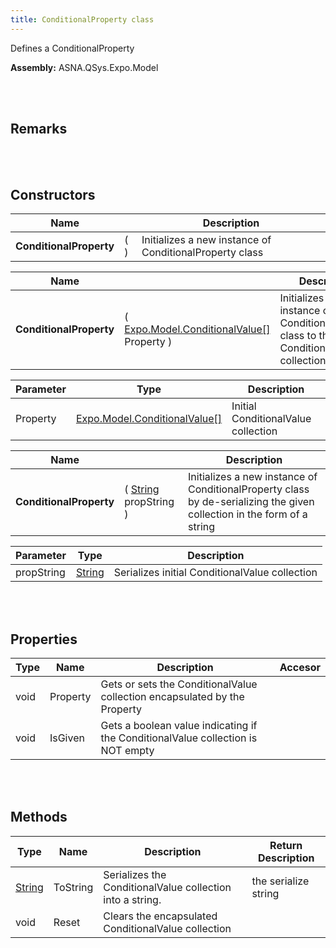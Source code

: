 ```yaml
---
title: ConditionalProperty class
---
```


Defines a ConditionalProperty

**Assembly:** ASNA.QSys.Expo.Model

<br>
<br>

## Remarks

<br>
<br>

## Constructors

| Name |  | Description |
| --- | --- | --- |
**ConditionalProperty** | (  ) | Initializes a new instance of ConditionalProperty class


| Name |  | Description |
| --- | --- | --- |
**ConditionalProperty** | ( [Expo.Model.ConditionalValue[]](/reference/asna-qsys-expo/expo-model/conditional-value.html) Property ) | Initializes a new instance of ConditionalProperty class to the ConditionalValue collection given.


| Parameter | Type | Description
| --- | --- | ---
| Property | [Expo.Model.ConditionalValue[]](/reference/asna-qsys-expo/expo-model/conditional-value.html) | Initial ConditionalValue collection 

| Name |  | Description |
| --- | --- | --- |
**ConditionalProperty** | ( [String](https://docs.microsoft.com/en-us/dotnet/api/system.string?view=net-5.0) propString ) | Initializes a new instance of ConditionalProperty class by de-serializing the given collection in the form of a string


| Parameter | Type | Description
| --- | --- | ---
| propString | [String](https://docs.microsoft.com/en-us/dotnet/api/system.string?view=net-5.0) | Serializes initial ConditionalValue collection 


<br>
<br>

## Properties

| Type | Name | Description | Accesor
| --- | --- | --- | --- 
| void | Property | Gets or sets the ConditionalValue collection encapsulated by the Property | 
| void | IsGiven | Gets a boolean value indicating if the ConditionalValue collection is NOT empty | 

<br>
<br>

## Methods

| Type | Name | Description | Return Description 
| --- | --- | --- | --- 
| [String](https://docs.microsoft.com/en-us/dotnet/api/system.string?view=net-5.0) | ToString | Serializes the ConditionalValue collection into a string. | the serialize string
| void | Reset | Clears the encapsulated ConditionalValue collection | 

<br>
<br>

